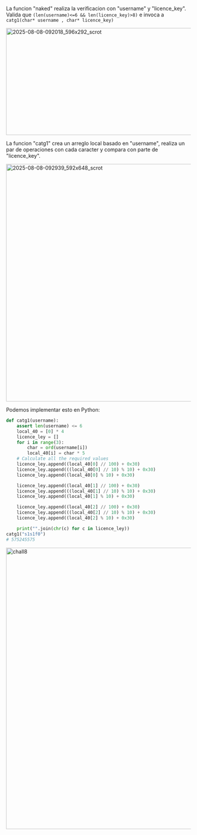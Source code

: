 La funcion "naked" realiza la verificacion con "username" y "licence_key". Valida que `(len(username)<=6 && len(licence_key)>8)` e invoca a `catg1(char* username , char* licence_key)`

<img width="596" height="292" alt="2025-08-08-092018_596x292_scrot" src="https://github.com/user-attachments/assets/75770990-ac60-4184-9382-2da498fdb89b" />

La funcion "catg1" crea un arreglo local basado en "username", realiza un par de operaciones con cada caracter y compara con parte de "licence_key".

<img width="592" height="648" alt="2025-08-08-092939_592x648_scrot" src="https://github.com/user-attachments/assets/c08b431c-b984-420b-9f20-4df07d9afdd2" />

Podemos implementar esto en Python:
```py
def catg1(username):
    assert len(username) <= 6
    local_40 = [0] * 4
    licence_ley = []
    for i in range(3):
        char = ord(username[i])
        local_40[i] = char * 5
    # Calculate all the required values
    licence_ley.append((local_40[0] // 100) + 0x30)
    licence_ley.append(((local_40[0] // 10) % 10) + 0x30)
    licence_ley.append((local_40[0] % 10) + 0x30)

    licence_ley.append((local_40[1] // 100) + 0x30)
    licence_ley.append(((local_40[1] // 10) % 10) + 0x30)
    licence_ley.append((local_40[1] % 10) + 0x30)

    licence_ley.append((local_40[2] // 100) + 0x30)
    licence_ley.append(((local_40[2] // 10) % 10) + 0x30)
    licence_ley.append((local_40[2] % 10) + 0x30)

    print("".join(chr(c) for c in licence_ley))
catg1("s1s1f0")
# 575245575
```

<img width="1024" height="768" alt="chall8" src="https://github.com/user-attachments/assets/f7c33667-b1bc-4b99-be12-3cd9849296f9" />
